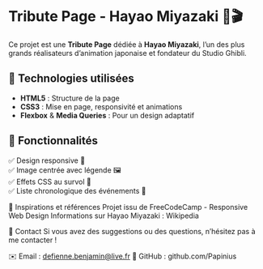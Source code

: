 # Tribute Page - Hayao Miyazaki 🎨🎬

Ce projet est une **Tribute Page** dédiée à **Hayao Miyazaki**, l’un des plus grands réalisateurs d’animation japonaise et fondateur du Studio Ghibli.
## 🚀 Technologies utilisées

- **HTML5** : Structure de la page
- **CSS3** : Mise en page, responsivité et animations
- **Flexbox** & **Media Queries** : Pour un design adaptatif

## 📌 Fonctionnalités

✅ Design responsive 📱  
✅ Image centrée avec légende 🖼️  
✅ Effets CSS au survol 🎨  
✅ Liste chronologique des événements 📜  

📖 Inspirations et références
Projet issu de FreeCodeCamp - Responsive Web Design
Informations sur Hayao Miyazaki : Wikipedia

📩 Contact
Si vous avez des suggestions ou des questions, n’hésitez pas à me contacter !

✉️ Email : defienne.benjamin@live.fr
🐙 GitHub : github.com/Papinius
